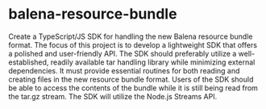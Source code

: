 # balena-resource-bundle

Create a TypeScript/JS SDK for handling the new Balena resource bundle
format. The focus of this project is to develop a lightweight SDK that
offers a polished and user-friendly API. The SDK should preferably
utilize a well-established, readily available tar handling library
while minimizing external dependencies. It must provide essential
routines for both reading and creating files in the new resource
bundle format. Users of the SDK should be able to access the contents
of the bundle while it is still being read from the tar.gz stream. The
SDK will utilize the Node.js Streams API.
